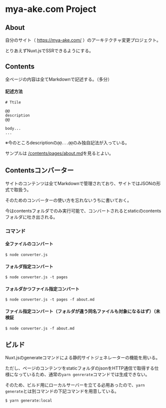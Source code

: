 # mya-ake.com Project

## About
自分のサイト（ https://mya-ake.com/ ）のアーキテクチャ変更プロジェクト。

とりあえずNuxt.jsでSSRできるようにする。


## Contents

全ページの内容は全てMarkdownで記述する。（多分）

#### 記述方法

```
# Ttile

@@
description
@@

body...
...
```
※今のところdescriptionの`@@...@@`のみ独自記法が入っている。

サンプルは [/contents/pages/about.md](https://github.com/mya-ake/mysite/blob/master/contents/pages/about.md)を見るとよい。


## Contentsコンバーター

サイトのコンテンツは全てMarkdownで管理されており、サイトではJSONの形式で取扱う。

そのためのコンバーターの使い方を忘れないうちに書いておく。

今はcontentsフォルダでのみ実行可能で、コンバートされるとstaticのcontentsフォルダに吐き出される。

### コマンド

#### 全ファイルのコンバート
```
$ node converter.js
```

#### フォルダ指定コンバート
```
$ node converter.js -t pages
```

#### フォルダかつファイル指定コンバート
```
$ node converter.js -t pages -f about.md
```

#### ファイル指定コンバート（フォルダが違う同名ファイルも対象になるはず）（未検証
```
$ node converter.js -f about.md
```


## ビルド

Nuxt.jsのgenerateコマンドによる静的サイトジェネレーターの機能を用いる。

ただし、ページのコンテンツをstaticフォルダのjsonをHTTP通信で取得する仕様になっているため、通常の`yarn genrerate`コマンドでは生成できない。

そのため、ビルド用にローカルサーバーを立てる必用あったので、`yarn generate`とは別コマンドの下記コマンドを用意している。

```
$ yarn generate:local
```
